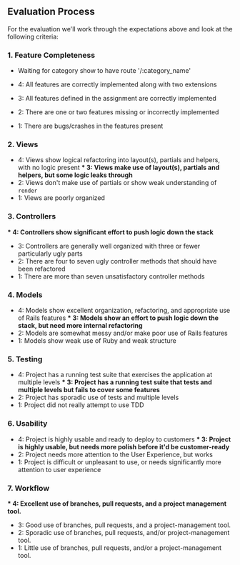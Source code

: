 ## Evaluation Process

For the evaluation we'll work through the expectations above and look at the
following criteria:

### 1. Feature Completeness

* Waiting for category show to have route '/:category_name'

* 4: All features are correctly implemented along with two extensions
* 3: All features defined in the assignment are correctly implemented
* 2: There are one or two features missing or incorrectly implemented
* 1: There are bugs/crashes in the features present

### 2. Views

* 4: Views show logical refactoring into layout(s), partials and helpers, with no logic present
__* 3: Views make use of layout(s), partials and helpers, but some logic leaks through__
* 2: Views don't make use of partials or show weak understanding of `render`
* 1: Views are poorly organized

### 3. Controllers

__* 4: Controllers show significant effort to push logic down the stack__
* 3: Controllers are generally well organized with three or fewer particularly ugly parts
* 2: There are four to seven ugly controller methods that should have been refactored
* 1: There are more than seven unsatisfactory controller methods

### 4. Models

* 4: Models show excellent organization, refactoring, and appropriate use of Rails features
__* 3: Models show an effort to push logic down the stack, but need more internal refactoring__
* 2: Models are somewhat messy and/or make poor use of Rails features
* 1: Models show weak use of Ruby and weak structure

### 5. Testing

* 4: Project has a running test suite that exercises the application at multiple levels
__* 3: Project has a running test suite that tests and multiple levels but fails to cover some features__
* 2: Project has sporadic use of tests and multiple levels
* 1: Project did not really attempt to use TDD

### 6. Usability

* 4: Project is highly usable and ready to deploy to customers
__* 3: Project is highly usable, but needs more polish before it'd be customer-ready__
* 2: Project needs more attention to the User Experience, but works
* 1: Project is difficult or unpleasant to use, or needs significantly more attention to user experience

### 7. Workflow

__* 4: Excellent use of branches, pull requests, and a project management tool.__
* 3: Good use of branches, pull requests, and a project-management tool.
* 2: Sporadic use of branches, pull requests, and/or project-management tool.
* 1: Little use of branches, pull requests, and/or a project-management tool.
